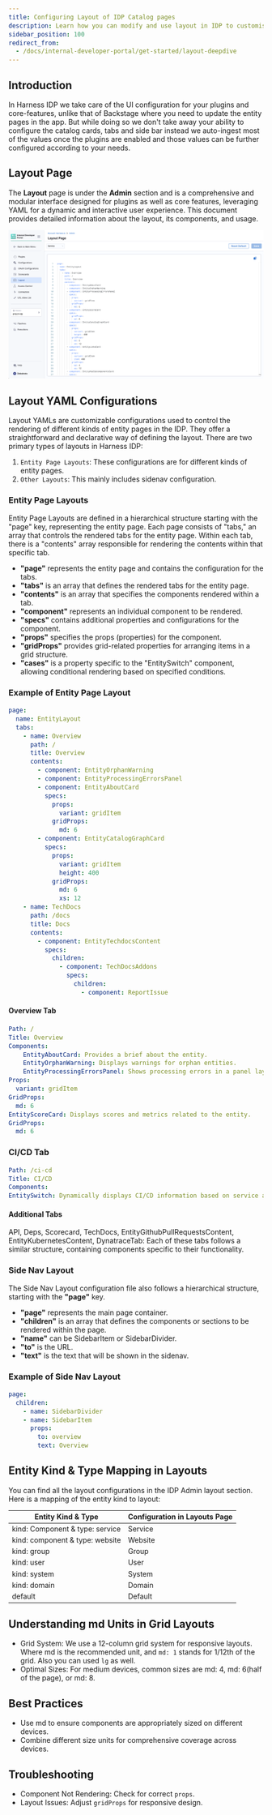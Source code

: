 ```yaml
---
title: Configuring Layout of IDP Catalog pages
description: Learn how you can modify and use layout in IDP to customise your UI.
sidebar_position: 100
redirect_from:
  - /docs/internal-developer-portal/get-started/layout-deepdive
---
```


## Introduction

In Harness IDP we take care of the UI configuration for your plugins and core-features, unlike that of Backstage where you need to update the entity pages in the app. But while doing so we don't take away your ability to configure the catalog cards, tabs and side bar instead we auto-ingest most of the values once the plugins are enabled and those values can be further configured according to your needs. 

## Layout Page

The **Layout** page is under the **Admin** section and is a comprehensive and modular interface designed for plugins as well as core features, leveraging YAML for a dynamic and interactive user experience. This document provides detailed information about the layout, its components, and usage.

![](./static/layout-page.png)

## Layout YAML Configurations

Layout YAMLs are customizable configurations used to control the rendering of different kinds of entity pages in the IDP. They offer a straightforward and declarative way of defining the layout. There are two primary types of layouts in Harness IDP:

1. `Entity Page Layouts`: These configurations are for different kinds of entity pages.
2. `Other Layouts`: This mainly includes sidenav configuration.

### Entity Page Layouts
Entity Page Layouts are defined in a hierarchical structure starting with the "page" key, representing the entity page. Each page consists of "tabs," an array that controls the rendered tabs for the entity page. Within each tab, there is a "contents" array responsible for rendering the contents within that specific tab.

- **"page"** represents the entity page and contains the configuration for the tabs.
- **"tabs"** is an array that defines the rendered tabs for the entity page.
- **"contents"** is an array that specifies the components rendered within a tab.
- **"component"** represents an individual component to be rendered.
- **"specs"** contains additional properties and configurations for the component.
- **"props"** specifies the props (properties) for the component.
- **"gridProps"** provides grid-related properties for arranging items in a grid structure.
- **"cases"** is a property specific to the "EntitySwitch" component, allowing conditional rendering based on specified conditions.

### Example of Entity Page Layout

```YAML
page:
  name: EntityLayout
  tabs:
    - name: Overview
      path: /
      title: Overview
      contents:
        - component: EntityOrphanWarning
        - component: EntityProcessingErrorsPanel
        - component: EntityAboutCard
          specs:
            props:
              variant: gridItem
            gridProps:
              md: 6
        - component: EntityCatalogGraphCard
          specs:
            props:
              variant: gridItem
              height: 400
            gridProps:
              md: 6
              xs: 12
    - name: TechDocs
      path: /docs
      title: Docs
      contents:
        - component: EntityTechdocsContent
          specs:
            children:
              - component: TechDocsAddons
                specs:
                  children:
                    - component: ReportIssue
```
#### Overview Tab

```YAML
Path: /
Title: Overview
Components:
    EntityAboutCard: Provides a brief about the entity.
    EntityOrphanWarning: Displays warnings for orphan entities.
    EntityProcessingErrorsPanel: Shows processing errors in a panel layout.
Props: 
  variant: gridItem
GridProps: 
  md: 6
EntityScoreCard: Displays scores and metrics related to the entity.
GridProps: 
  md: 6
```
### CI/CD Tab

```YAML
Path: /ci-cd
Title: CI/CD
Components:
EntitySwitch: Dynamically displays CI/CD information based on service availability.
```
#### Additional Tabs
API, Deps, Scorecard, TechDocs, EntityGithubPullRequestsContent, EntityKubernetesContent, DynatraceTab: Each of these tabs follows a similar structure, containing components specific to their functionality.

### Side Nav Layout

The Side Nav Layout configuration file also follows a hierarchical structure, starting with the **"page"** key.

- **"page"** represents the main page container.
- **"children"** is an array that defines the components or sections to be rendered within the page.
- **"name"** can be SidebarItem or SidebarDivider.
- **"to"** is the URL.
- **"text"** is the text that will be shown in the sidenav.

### Example of Side Nav Layout

```YAML
page:
  children:
    - name: SidebarDivider
    - name: SidebarItem
      props:
        to: overview
        text: Overview
```
## Entity Kind & Type Mapping in Layouts

You can find all the layout configurations in the IDP Admin layout section. Here is a mapping of the entity kind to layout:


|     **Entity Kind & Type**        |     **Configuration in Layouts Page**     |
| --------------------------------- | ----------------------------------------- |
| kind: Component & type: service   | Service                                   |
| kind: component & type: website   | Website                                   |
| kind: group                       | Group                                     |
| kind: user                        | User                                      |
| kind: system                      | System                                    |
| kind: domain                      | Domain                                    |
| default                           | Default                                   |

## Understanding md Units in Grid Layouts
- Grid System: We use a 12-column grid system for responsive layouts. Where md is the recommended unit, and `md: 1` stands for 1/12th of the grid. Also you can used `lg` as well. 
- Optimal Sizes: For medium devices, common sizes are md: 4, md: 6(half of the page), or md: 8. 

## Best Practices
- Use md to ensure components are appropriately sized on different devices.
- Combine different size units for comprehensive coverage across devices.

## Troubleshooting
- Component Not Rendering: Check for correct `props`.
- Layout Issues: Adjust `gridProps` for responsive design.
